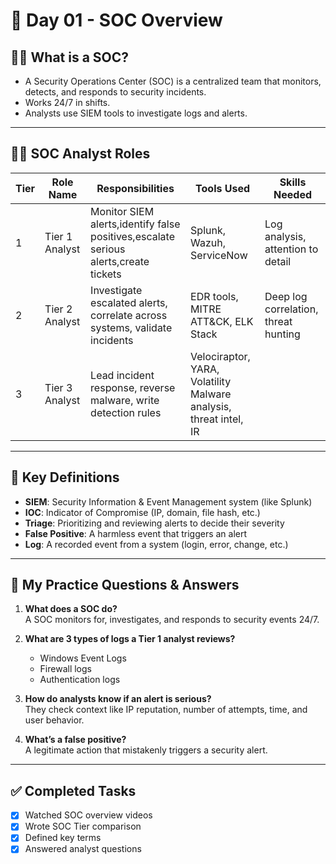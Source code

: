 # 🧠 Day 01 - SOC Overview

## 👨‍💻 What is a SOC?
- A Security Operations Center (SOC) is a centralized team that monitors, detects, and responds to security incidents.
- Works 24/7 in shifts.
- Analysts use SIEM tools to investigate logs and alerts.

---

## 🧑‍💼 SOC Analyst Roles

| Tier | Role Name         | Responsibilities                                                                 | Tools Used                             | Skills Needed                            |
|------|-------------------|----------------------------------------------------------------------------------|----------------------------------------|-------------------------------------------|
| 1    | Tier 1 Analyst    | Monitor SIEM alerts,identify false positives,escalate serious alerts,create tickets | Splunk, Wazuh, ServiceNow        | Log analysis, attention to detail         |
| 2    | Tier 2 Analyst    | Investigate escalated alerts, correlate across systems, validate incidents        | EDR tools, MITRE ATT&CK, ELK Stack    | Deep log correlation, threat hunting      |
| 3    | Tier 3 Analyst    | Lead incident response, reverse malware, write detection rules                    | Velociraptor, YARA, Volatility          Malware analysis, threat intel, IR        |

---

## 📘 Key Definitions

- **SIEM**: Security Information & Event Management system (like Splunk)
- **IOC**: Indicator of Compromise (IP, domain, file hash, etc.)
- **Triage**: Prioritizing and reviewing alerts to decide their severity
- **False Positive**: A harmless event that triggers an alert
- **Log**: A recorded event from a system (login, error, change, etc.)

---

## 🧠 My Practice Questions & Answers

1. **What does a SOC do?**  
   A SOC monitors for, investigates, and responds to security events 24/7.

2. **What are 3 types of logs a Tier 1 analyst reviews?**  
   - Windows Event Logs  
   - Firewall logs  
   - Authentication logs

3. **How do analysts know if an alert is serious?**  
   They check context like IP reputation, number of attempts, time, and user behavior.

4. **What’s a false positive?**  
   A legitimate action that mistakenly triggers a security alert.

---

## ✅ Completed Tasks
- [x] Watched SOC overview videos  
- [x] Wrote SOC Tier comparison  
- [x] Defined key terms  
- [x] Answered analyst questions  
